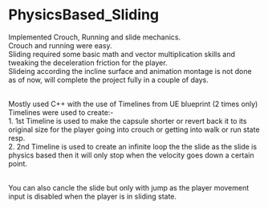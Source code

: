 # PhysicsBased_Sliding
 
Implemented Crouch, Running and slide mechanics.
<br>Crouch and running were easy.
<br>Sliding required some basic math and vector multiplication skills and tweaking the deceleration friction for the player.
<br>Slideing according the incline surface and animation montage is not done as of now, will complete the project fully in a couple of days.

<br>Mostly used C++ with the use of Timelines from UE blueprint (2 times only)
<br>Timelines were used to create:-
    <br><t>1. 1st Timeline is used to make the capsule shorter or revert back it to its original size for the player going into crouch or getting into walk or run state resp.
    <br><t>2. 2nd Timeline is used to create an infinite loop the the slide as the slide is physics based then it will only stop when the velocity goes down a certain point.

<br>You can also cancle the slide but only with jump as the player movement input is disabled when the player is in sliding state.
